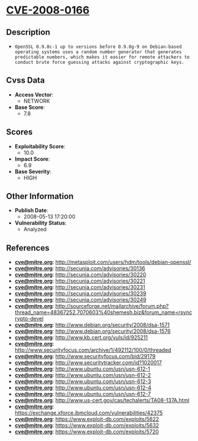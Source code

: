 
# [CVE-2008-0166](http://metasploit.com/users/hdm/tools/debian-openssl/)

## Description

- `OpenSSL 0.9.8c-1 up to versions before 0.9.8g-9 on Debian-based operating systems uses a random number generator that generates predictable numbers, which makes it easier for remote attackers to conduct brute force guessing attacks against cryptographic keys.`

## Cvss Data

- **Access Vector**:
  - NETWORK
- **Base Score**:
  - 7.8

## Scores

- **Exploitability Score**:
  - 10.0
- **Impact Score**:
  - 6.9
- **Base Severity**:
  - HIGH

## Other Information

- **Publish Date**:
  - 2008-05-13 17:20:00
- **Vulnerability Status**:
  - Analyzed

## References

- **cve@mitre.org**: http://metasploit.com/users/hdm/tools/debian-openssl/
- **cve@mitre.org**: http://secunia.com/advisories/30136
- **cve@mitre.org**: http://secunia.com/advisories/30220
- **cve@mitre.org**: http://secunia.com/advisories/30221
- **cve@mitre.org**: http://secunia.com/advisories/30231
- **cve@mitre.org**: http://secunia.com/advisories/30239
- **cve@mitre.org**: http://secunia.com/advisories/30249
- **cve@mitre.org**: http://sourceforge.net/mailarchive/forum.php?thread_name=48367252.7070603%40shemesh.biz&forum_name=rsyncrypto-devel
- **cve@mitre.org**: http://www.debian.org/security/2008/dsa-1571
- **cve@mitre.org**: http://www.debian.org/security/2008/dsa-1576
- **cve@mitre.org**: http://www.kb.cert.org/vuls/id/925211
- **cve@mitre.org**: http://www.securityfocus.com/archive/1/492112/100/0/threaded
- **cve@mitre.org**: http://www.securityfocus.com/bid/29179
- **cve@mitre.org**: http://www.securitytracker.com/id?1020017
- **cve@mitre.org**: http://www.ubuntu.com/usn/usn-612-1
- **cve@mitre.org**: http://www.ubuntu.com/usn/usn-612-2
- **cve@mitre.org**: http://www.ubuntu.com/usn/usn-612-3
- **cve@mitre.org**: http://www.ubuntu.com/usn/usn-612-4
- **cve@mitre.org**: http://www.ubuntu.com/usn/usn-612-7
- **cve@mitre.org**: http://www.us-cert.gov/cas/techalerts/TA08-137A.html
- **cve@mitre.org**: https://exchange.xforce.ibmcloud.com/vulnerabilities/42375
- **cve@mitre.org**: https://www.exploit-db.com/exploits/5622
- **cve@mitre.org**: https://www.exploit-db.com/exploits/5632
- **cve@mitre.org**: https://www.exploit-db.com/exploits/5720
